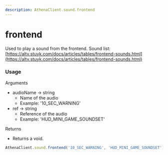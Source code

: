 ```yaml
---
description: AthenaClient.sound.frontend
---
```


# frontend

Used to play a sound from the frontend.
Sound list: [https://altv.stuyk.com/docs/articles/tables/frontend-sounds.html](https://altv.stuyk.com/docs/articles/tables/frontend-sounds.html)

### Usage

Arguments

* audioName -> string
  * Name of the audio
  * Example: '10_SEC_WARNING'
* ref -> string
  * Reference of the audio
  * Example: 'HUD_MINI_GAME_SOUNDSET'

Returns

* Returns a void.

```typescript
AthenaClient.sound.frontend('10_SEC_WARNING', 'HUD_MINI_GAME_SOUNDSET');
```
